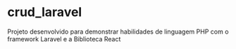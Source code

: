 # crud_laravel
Projeto desenvolvido para demonstrar habilidades de linguagem PHP com o framework Laravel e a Biblioteca React
